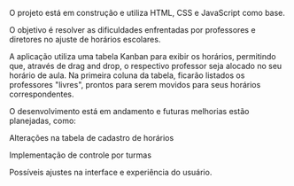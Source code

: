 O projeto está em construção e utiliza HTML, CSS e JavaScript como base.

O objetivo é resolver as dificuldades enfrentadas por professores e diretores no ajuste de horários escolares.

A aplicação utiliza uma tabela Kanban para exibir os horários, permitindo que, através de drag and drop, o respectivo professor seja alocado no seu horário de aula.
Na primeira coluna da tabela, ficarão listados os professores "livres", prontos para serem movidos para seus horários correspondentes.

O desenvolvimento está em andamento e futuras melhorias estão planejadas, como:

Alterações na tabela de cadastro de horários

Implementação de controle por turmas

Possíveis ajustes na interface e experiência do usuário.
